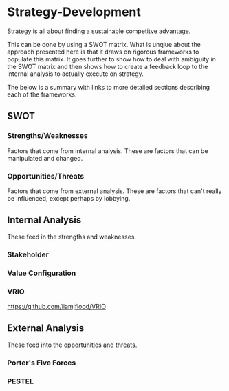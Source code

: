# Strategy-Development

Strategy is all about finding a sustainable competitve advantage. 

This can be done by using a SWOT matrix. What is unqiue about the approach presented here is that it draws on rigorous frameworks to populate this matrix. It goes further to show how to deal with ambiguity in the SWOT matrix and then shows how to create a feedback loop to the internal analysis to actually execute on strategy.

The below is a summary with links to more detailed sections describing each of the frameworks. 

## SWOT
### Strengths/Weaknesses
Factors that come from internal analysis. These are factors that can be manipulated and changed. 

### Opportunities/Threats
Factors that come from external analysis. These are factors that can't really be influenced, except perhaps by lobbying. 

## Internal Analysis
These feed in the strengths and weaknesses. 

### Stakeholder

### Value Configuration

### VRIO
https://github.com/liamjflood/VRIO


## External Analysis
These feed into the opportunities and threats. 

### Porter's Five Forces

### PESTEL
